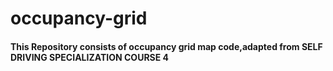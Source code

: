 # occupancy-grid
#### This Repository consists of occupancy grid map code,adapted from SELF DRIVING SPECIALIZATION COURSE 4
